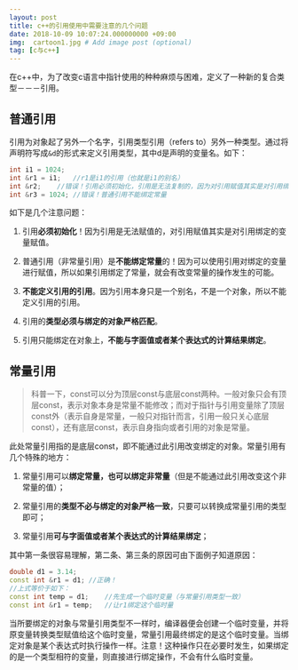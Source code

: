 ```yaml
---
layout: post
title: c++的引用使用中需要注意的几个问题
date: 2018-10-09 10:07:24.000000000 +09:00
img:  cartoon1.jpg # Add image post (optional)
tag: [c与c++]
---
```

在c++中，为了改变c语言中指针使用的种种麻烦与困难，定义了一种新的复合类型－－－引用。

## 普通引用
引用为对象起了另外一个名字，引用类型引用（refers to）另外一种类型。通过将声明符写成`&d`的形式来定义引用类型，其中d是声明的变量名。如下：

```cpp
int i1 = 1024;
int &r1 = i1;	//r1是i1的引用（也就是i1的别名）
int &r2;	//错误！引用必须初始化，引用是无法复制的，因为对引用赋值其实是对引用绑定的变量赋值。
int &r3 = 1024;	//错误！普通引用不能绑定常量
```

如下是几个注意问题：
1. 引用**必须初始化**！因为引用是无法赋值的，对引用赋值其实是对引用绑定的变量赋值。

2. 普通引用（非常量引用）是**不能绑定常量**的！因为可以使用引用对绑定的变量进行赋值，所以如果引用绑定了常量，就会有改变常量的操作发生的可能。

3. **不能定义引用的引用**。因为引用本身只是一个别名，不是一个对象，所以不能定义引用的引用。

4. 引用的**类型必须与绑定的对象严格匹配**。

5. 引用只能绑定在对象上，**不能与字面值或者某个表达式的计算结果绑定**。

## 常量引用
> 科普一下，const可以分为顶层const与底层const两种。一般对象只会有顶层const，表示对象本身是常量不能修改；而对于指针与引用变量除了顶层const外（表示自身是常量，一般只对指针而言，引用一般只关心底层const），还有底层const，表示自身指向或者引用的对象是常量。

此处常量引用指的是底层const，即不能通过此引用改变绑定的对象。常量引用有几个特殊的地方：

1. 常量引用可以**绑定常量，也可以绑定非常量**（但是不能通过此引用改变这个非常量的值）；

2. 常量引用的**类型不必与绑定的对象严格一致**，只要可以转换成常量引用的类型即可；

3. 常量引用**可与字面值或者某个表达式的计算结果绑定**；

其中第一条很容易理解，第二条、第三条的原因可由下面例子知道原因：
```cpp
double d1 = 3.14;
const int &r1 = d1;	//正确！
//上式等价于如下：
const int temp = d1;	//先生成一个临时变量（与常量引用类型一致）
const int &r1 = temp;	//让r1绑定这个临时量
```
当所要绑定的对象与常量引用类型不一样时，编译器便会创建一个临时变量，并将原变量转换类型赋值给这个临时变量，常量引用最终绑定的是这个临时变量。当绑定对象是某个表达式时执行操作一样。注意！这种操作只在必要时发生，如果绑定的是一个类型相符的变量，则直接进行绑定操作，不会有什么临时变量。



